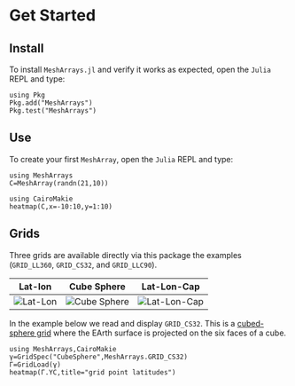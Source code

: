 # Get Started

## Install

To install `MeshArrays.jl` and verify it works as expected, open the `Julia` REPL and type:

```
using Pkg
Pkg.add("MeshArrays")
Pkg.test("MeshArrays")
```

## Use

To create your first `MeshArray`, open the `Julia` REPL and type:

```@example 1
using MeshArrays
C=MeshArray(randn(21,10))
```

```@example 1
using CairoMakie
heatmap(C,x=-10:10,y=1:10)
```

## Grids

Three grids are available directly via this package the examples (`GRID_LL360`, `GRID_CS32`, and `GRID_LLC90`).


| Lat-lon | Cube Sphere | Lat-Lon-Cap |
|:-------------------------------------:|:-------------------------------------:|:-------------------------------------:|
![Lat-Lon](https://user-images.githubusercontent.com/20276764/144249858-df986169-8f4a-4c42-bf64-45bc97c34ca8.png) | ![Cube Sphere](https://user-images.githubusercontent.com/20276764/144249876-a37ba2da-7258-4f01-b438-0b3efbf75c2d.png) | ![Lat-Lon-Cap](https://user-images.githubusercontent.com/20276764/144249899-4d94980a-87aa-4bfb-a6d6-6145f9f0324f.png)

In the example below we read and display `GRID_CS32`. This is a [cubed-sphere grid](https://en.wikipedia.org/wiki/Quadrilateralized_spherical_cube) where the EArth surface is projected on the six faces of a cube.

```@example
using MeshArrays,CairoMakie
γ=GridSpec("CubeSphere",MeshArrays.GRID_CS32)
Γ=GridLoad(γ)
heatmap(Γ.YC,title="grid point latitudes")
```

